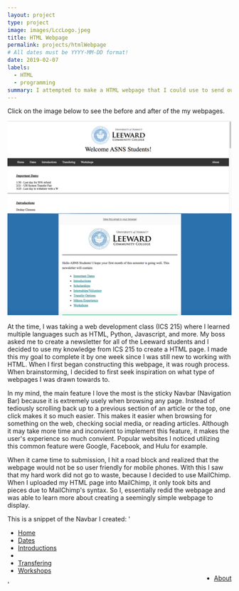 ```yaml
---
layout: project
type: project
image: images/LccLogo.jpeg
title: HTML Webpage
permalink: projects/htmlWebpage
# All dates must be YYYY-MM-DD format!
date: 2019-02-07
labels:
  - HTML
  - programming
summary: I attempted to make a HTML webpage that I could use to send out newsletters to the ASNS students.
---
```


Click on the image below to see the before and after of the my webpages.

<div class="ui small rounded images">
  <a href = "../images/webPage_Screenshot.png" target="_blank" >
    <img class="ui image" src="../images/webPage_Screenshot.png">
  </a>
  <a href = "../images/webPage_After.png" target="_blank" >
    <img class="ui image" src="../images/webPage_After.png">
  </a>
</div>



At the time, I was taking a web development class (ICS 215) where I learned multiple languages such as HTML, Python, Javascript, and more. My boss asked me to create a newsletter for all of the Leeward students and I decided to use my knowledge from ICS 215 to create a HTML page. I made this my goal to complete it by one week since I was still new to working with HTML. When I first began constructing this webpage, it was rough process. When brainstorming, I decided to first seek inspiration on what type of webpages I was drawn towards to.

In my mind, the main feature I love the most is the sticky Navbar (Navigation Bar) because it is extremely usely when browsing any page. Instead of tediously scrolling back up to a previous section of an article or the top, one click makes it so much easier. This makes it easier when browsing for something on the web, checking social media, or reading articles. Although it may take more time and inconvient to implement this feature, it makes the user's experience so much convient. Popular websites I noticed utilizing this common feature were Google, Facebook, and Hulu for example.

When it came time to submission, I hit a road block and realized that the webpage would not be so user friendly for mobile phones. With this I saw that my hard work did not go to waste, because I decided to use MailChimp. When I uploaded my HTML page into MailChimp, it only took bits and pieces due to MailChimp's syntax. So I, essentially redid the webpage and was able to learn more about creating a seemingly simple webpage to display.

This is a snippet of the Navbar I created:
'<ul>
    <li><a href="#top" active:="">Home</a></li>
    <li><a href="#dates">Dates</a></li>
    <li><a href="#intro">Introductions</a></li><li>
    </li><li><a href="#transfer">Transfering</a></li>
    <li><a href="#workshops">Workshops</a></li>
    <li style="float:right"><a href="#About">About</a></li>
  </ul>
'
